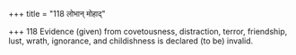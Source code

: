 +++
title = "118 लोभान् मोहाद्"

+++
118	Evidence (given) from covetousness, distraction, terror, friendship, lust, wrath, ignorance, and childishness is declared (to be) invalid.